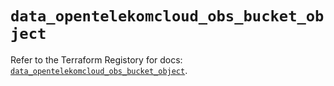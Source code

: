 # `data_opentelekomcloud_obs_bucket_object`

Refer to the Terraform Registory for docs: [`data_opentelekomcloud_obs_bucket_object`](https://registry.terraform.io/providers/opentelekomcloud/opentelekomcloud/1.35.5/docs/data-sources/obs_bucket_object).
